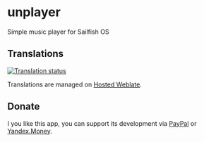 # unplayer
Simple music player for Sailfish OS

## Translations
[![Translation status](https://hosted.weblate.org/widgets/unplayer/-/svg-badge.svg)](https://hosted.weblate.org/engage/unplayer/?utm_source=widget)

Translations are managed on [Hosted Weblate](https://hosted.weblate.org/projects/unplayer/translations).

## Donate
I you like this app, you can support its development via 
[PayPal](https://www.paypal.com/cgi-bin/webscr?cmd=_donations&business=DDQTRHTY5YV2G&item_name=Support%20Unplayer%20development&no_note=1&item_number=1&no_shipping=1&currency_code=EUR) or [Yandex.Money](https://yasobe.ru/na/equeim_unplayer).
